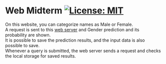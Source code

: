 # Web  Midterm [![License: MIT](https://img.shields.io/badge/License-MIT-yellow.svg)](https://opensource.org/licenses/MIT)
On this website, you can categorize names as Male or Female.<br>
A request is sent to this [web server](https://api.genderize.io/) and Gender prediction and its probability are shown.<br>
It is possible to save the prediction results, and the input data is also possible to save. <br>
Whenever a query is submitted, the web server sends a request and checks the local storage for saved results. <br>

